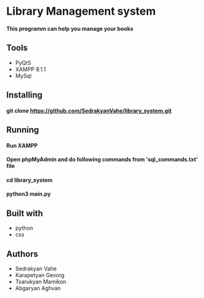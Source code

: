 # Library Management system

#### This programm can help you manage your books

## Tools

* PyQt5
* XAMPP 8.1.1
* MySql

## Installing

#### git clone https://github.com/SedrakyanVahe/library_system.git

## Running

#### Run XAMPP
#### Open phpMyAdmin and do following commands from 'sql_commands.txt' file

#### cd library_system
#### python3 main.py

## Built with

* python
* css

## Authors

* Sedrakyan Vahe
* Karapetyan Gevorg
* Tsarukyan Mamikon
* Abgaryan Aghvan
